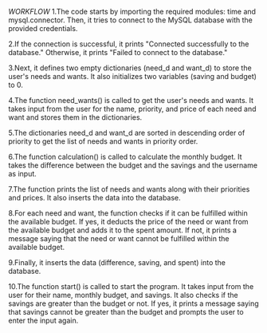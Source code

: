 *WORKFLOW*
1.The code starts by importing the required modules: time and mysql.connector. Then, it tries to connect to the MySQL database with the provided credentials.

2.If the connection is successful, it prints "Connected successfully to the database." Otherwise, it prints "Failed to connect to the database."

3.Next, it defines two empty dictionaries (need_d and want_d) to store the user's needs and wants. It also initializes two variables (saving and budget) to 0.

4.The function need_wants() is called to get the user's needs and wants. It takes input from the user for the name, priority, and price of each need and want and stores them in the dictionaries.

5.The dictionaries need_d and want_d are sorted in descending order of priority to get the list of needs and wants in priority order.

6.The function calculation() is called to calculate the monthly budget. It takes the difference between the budget and the savings and the username as input.

7.The function prints the list of needs and wants along with their priorities and prices. It also inserts the data into the database.

8.For each need and want, the function checks if it can be fulfilled within the available budget. If yes, it deducts the price of the need or want from the available budget and adds it to the spent amount. If not, it prints a message saying that the need or want cannot be fulfilled within the available budget.

9.Finally, it inserts the data (difference, saving, and spent) into the database.

10.The function start() is called to start the program. It takes input from the user for their name, monthly budget, and savings. It also checks if the savings are greater than the budget or not. If yes, it prints a message saying that savings cannot be greater than the budget and prompts the user to enter the input again.
